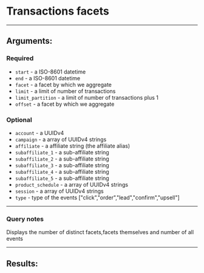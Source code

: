 # Transactions facets

____

## Arguments:

### Required
* `start` - a ISO-8601 datetime
* `end` - a ISO-8601 datetime
* `facet` - a facet by which we aggregate
* `limit` - a limit of number of transactions
* `limit_partition` - a limit of number of transactions plus 1
* `offset` - a facet by which we aggregate

### Optional
* `account` - a UUIDv4
* `campaign` -  a array of UUIDv4 strings
* `affiliate` -  a affiliate string (the affiliate alias)
* `subaffiliate_1` -  a sub-affiliate string
* `subaffiliate_2` -  a sub-affiliate string
* `subaffiliate_3` -  a sub-affiliate string
* `subaffiliate_4` -  a sub-affiliate string
* `subaffiliate_5` -  a sub-affiliate string
* `product_schedule` -  a array of UUIDv4 strings
* `session` - a array of UUIDv4 strings
* `type` -  type of the events ["click","order","lead","confirm","upsell"]

---
### Query notes

Displays the number of distinct facets,facets themselves and number of all events

---
## Results:

```
```
